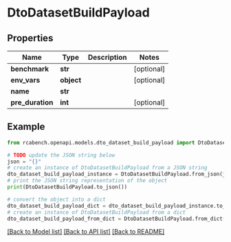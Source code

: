 # DtoDatasetBuildPayload


## Properties

Name | Type | Description | Notes
------------ | ------------- | ------------- | -------------
**benchmark** | **str** |  | [optional] 
**env_vars** | **object** |  | [optional] 
**name** | **str** |  | 
**pre_duration** | **int** |  | [optional] 

## Example

```python
from rcabench.openapi.models.dto_dataset_build_payload import DtoDatasetBuildPayload

# TODO update the JSON string below
json = "{}"
# create an instance of DtoDatasetBuildPayload from a JSON string
dto_dataset_build_payload_instance = DtoDatasetBuildPayload.from_json(json)
# print the JSON string representation of the object
print(DtoDatasetBuildPayload.to_json())

# convert the object into a dict
dto_dataset_build_payload_dict = dto_dataset_build_payload_instance.to_dict()
# create an instance of DtoDatasetBuildPayload from a dict
dto_dataset_build_payload_from_dict = DtoDatasetBuildPayload.from_dict(dto_dataset_build_payload_dict)
```
[[Back to Model list]](../README.md#documentation-for-models) [[Back to API list]](../README.md#documentation-for-api-endpoints) [[Back to README]](../README.md)


